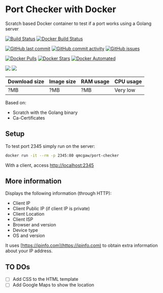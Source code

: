 # Port Checker with Docker

Scratch based Docker container to test if a port works using a Golang server

[![Build Status](https://travis-ci.org/qdm12/port-checker.svg?branch=master)](https://travis-ci.org/qdm12/port-checker)
[![Docker Build Status](https://img.shields.io/docker/build/qmcgaw/port-checker.svg)](https://hub.docker.com/r/qmcgaw/port-checker)

[![GitHub last commit](https://img.shields.io/github/last-commit/qdm12/port-checker.svg)](https://github.com/qdm12/port-checker/issues)
[![GitHub commit activity](https://img.shields.io/github/commit-activity/y/qdm12/port-checker.svg)](https://github.com/qdm12/port-checker/issues)
[![GitHub issues](https://img.shields.io/github/issues/qdm12/port-checker.svg)](https://github.com/qdm12/port-checker/issues)

[![Docker Pulls](https://img.shields.io/docker/pulls/qmcgaw/port-checker.svg)](https://hub.docker.com/r/qmcgaw/port-checker)
[![Docker Stars](https://img.shields.io/docker/stars/qmcgaw/port-checker.svg)](https://hub.docker.com/r/qmcgaw/port-checker)
[![Docker Automated](https://img.shields.io/docker/automated/qmcgaw/port-checker.svg)](https://hub.docker.com/r/qmcgaw/port-checker)

[![](https://images.microbadger.com/badges/image/qmcgaw/port-checker.svg)](https://microbadger.com/images/qmcgaw/port-checker)
[![](https://images.microbadger.com/badges/version/qmcgaw/port-checker.svg)](https://microbadger.com/images/qmcgaw/port-checker)

| Download size | Image size | RAM usage | CPU usage |
| --- | --- | --- | --- |
| ?MB | ?MB | ?MB | Very low |

Based on:

- Scratch with the Golang binary
- Ca-Certificates

## Setup

To test port 2345 simply run on the server:

```bash
docker run -it --rm -p 2345:80 qmcgaw/port-checker
```

With a client, access [http://localhost:2345](http://localhost:2345)

## More information

Displays the following information (through HTTP):

- Client IP
- Client Public IP (if client IP is private)
- Client Location
- Client ISP
- Browser and version
- Device type
- OS and version

It uses [https://ipinfo.com](https://ipinfo.com) to obtain extra information about your IP address.

## TO DOs

- [ ] Add CSS to the HTML template
- [ ] Add Google Maps to show the location